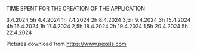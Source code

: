 TIME SPENT FOR THE CREATION OF THE APPLICATION

3.4.2024 5h
4.4.2024 1h
7.4.2024 2h
8.4.2024 3,5h
9.4.2024 3h 
15.4.2024 4h
16.4.2024 1h
17.4.2024 2,5h
18.4.2024 2h
19.4.2024 1,5h
20.4.2024 5h
22.4.2024


Pictures download from https://www.pexels.com